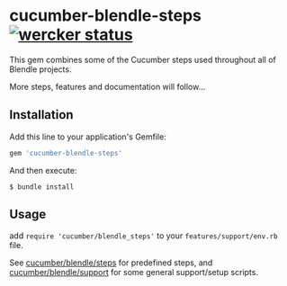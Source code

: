 # cucumber-blendle-steps [![wercker status](https://app.wercker.com/status/a041fddb02cd177bd800343184ea7635/s/master "wercker status")](https://app.wercker.com/project/bykey/a041fddb02cd177bd800343184ea7635)

This gem combines some of the Cucumber steps used throughout all of Blendle
projects.

More steps, features and documentation will follow...

## Installation

Add this line to your application's Gemfile:

```ruby
gem 'cucumber-blendle-steps'
```

And then execute:

    $ bundle install

## Usage

add `require 'cucumber/blendle_steps'` to your `features/support/env.rb` file.

See [cucumber/blendle/steps](lib/cucumber/blendle/steps) for predefined steps,
and [cucumber/blendle/support](lib/cucumber/blendle/support) for some general
support/setup scripts.
